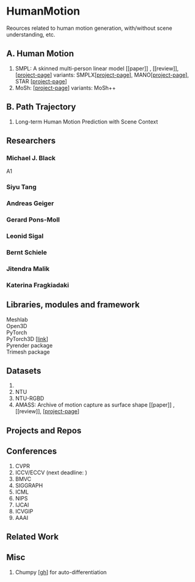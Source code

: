 # HumanMotion
Reources related to human motion generation, with/without scene understanding, etc.

## A. Human Motion
1. SMPL: A skinned multi-person linear model [[paper]] , [[review]], [[project-page](https://smpl.is.tue.mpg.de/)]
    variants: SMPLX[[project-page](https://smpl-x.is.tue.mpg.de/)], MANO[[project-page](https://mano.is.tue.mpg.de/)], STAR [[project-page](https://star.is.tue.mpg.de/)]
2. MoSh: [[project-page](https://ps.is.tuebingen.mpg.de/research_projects/mosh)] 
    variants: MoSh++



## B. Path Trajectory
1. Long-term Human Motion Prediction with Scene Context

## Researchers
### Michael J. Black
A1
### Siyu Tang
### Andreas Geiger
### Gerard Pons-Moll
### Leonid Sigal
### Bernt Schiele
### Jitendra Malik
### Katerina Fragkiadaki

## Libraries, modules and framework

Meshlab  
Open3D  
PyTorch  
PyTorch3D [[link](https://pytorch3d.org/)]  
Pyrender package  
Trimesh package

## Datasets
1.
2. NTU
3. NTU-RGBD
4. AMASS: Archive of motion capture as surface shape [[paper]] , [[review]], [[project-page](https://amass.is.tue.mpg.de/)]


## Projects and Repos


## Conferences
1. CVPR 
2. ICCV/ECCV (next deadline: )
3. BMVC
4. SIGGRAPH
5. ICML
6. NIPS
7. IJCAI
8. ICVGIP
9. AAAI

## Related Work 

## Misc
1. Chumpy [[gh](https://github.com/mattloper/chumpy)] for auto-differentiation
<!--- End --->
